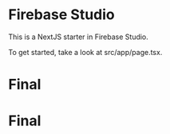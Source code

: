 # Firebase Studio

This is a NextJS starter in Firebase Studio.

To get started, take a look at src/app/page.tsx.
# Final
# Final
